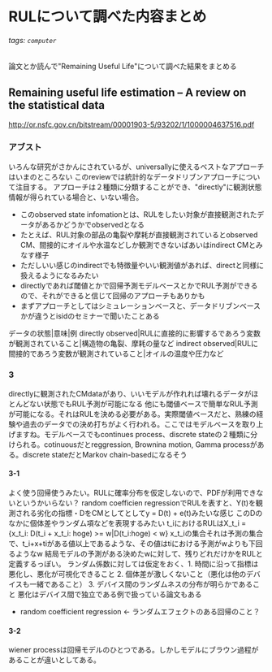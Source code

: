 # RULについて調べた内容まとめ

###### tags: `computer`

論文とか読んで"Remaining Useful Life"について調べた結果をまとめる

## Remaining useful life estimation – A review on the statistical data
http://or.nsfc.gov.cn/bitstream/00001903-5/93202/1/1000004637516.pdf

### アブスト
いろんな研究がさかんにされているが、universallyに使えるベストなアプローチはいまのところない
このreviewでは統計的なデータドリブンアプローチについて注目する。
アプローチは２種類に分類することができ、"directly"に観測状態情報が得られている場合と、いない場合。

* このobserved state infomationとは、RULをしたい対象が直接観測されたデータがあるかどうかでobservedとなる
* たとえば、RUL対象の部品の亀裂や摩耗が直接観測されているとobserved CM、間接的にオイルや水温などしか観測できないばあいはindirect CMとみなす様子
* ただしいい感じのindirectでも特徴量やいい観測値があれば、directと同様に扱えるようになるみたい
* directlyであれば閾値とかで回帰予測モデルベースとかでRUL予測ができるので、それができると信じて回帰のアプローチもありかも
* まずアプローチとしてはシミュレーションベースと、データドリブンベースかが違うとisidのセミナーで聞いたことある

データの状態|意味|例
directly observed|RULに直接的に影響するであろう変数が観測されていること|構造物の亀裂、摩耗の量など
indirect observed|RULに間接的であろう変数が観測されていること|オイルの温度や圧力など

### 3
directlyに観測されたCMdataがあり、いいモデルが作れれば壊れるデータがほとんどない状態でもRUL予測が可能になる
他にも閾値ベースで簡単なRUL予測が可能になる。それはRULを決める必要がある。実際閾値ベースだと、熟練の経験や過去のデータでの決め打ちがよく行われる。ここではモデルベースを取り上げますね。モデルベースでもcontinues process、discrete stateの２種類に分けられる。cotinuousだとreggression, Brownina motion, Gamma processがある。discrete stateだとMarkov chain-basedになるそう

#### 3-1
よく使う回帰使うみたい。RULに確率分布を仮定しないので、PDFが利用できないというかいらない？
random coefficien regressionでRULを表すと、Y(t)を観測される劣化の指標・DをCMとしてとしてy = D(t) + e(t)みたいな感じ
このDのなかに個体差やランダム項などを表現するみたい
t_iにおけるRULはX_t_i = {x_t_i: D(t_i + x_t_i: hoge) >= w|D(t_i:hoge) < w}
x_t_iの集合それは予測の集合で、t_i+x+tiがある値以上であるような、その値はtiにおける予測がwよりも下回るようなw
結局モデルの予測がある決めたwに対して、残りどれだけかをRULと定義するっぽい。
ランダム係数に対しては仮定をおく、1. 時間に沿って指標は悪化し、悪化が可視化できること 2. 個体差が激しくないこと（悪化は他のデバイスも一緒であること） 3. デバイス間のランダムネスの分布が明らかであること
悪化はデバイス間で独立である例で扱っている論文もある

* random coefficient regression <- ランダムエフェクトのある回帰のこと？

#### 3-2
wiener processは回帰モデルのひとつである。しかしモデルにブラウン過程があることが違いとしてある。